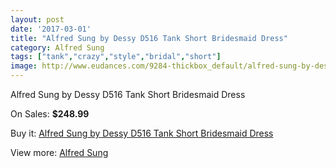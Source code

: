 ```yaml
---
layout: post
date: '2017-03-01'
title: "Alfred Sung by Dessy D516 Tank Short Bridesmaid Dress"
category: Alfred Sung
tags: ["tank","crazy","style","bridal","short"]
image: http://www.eudances.com/9284-thickbox_default/alfred-sung-by-dessy-d516-tank-short-bridesmaid-dress.jpg
---
```

Alfred Sung by Dessy D516 Tank Short Bridesmaid Dress

On Sales: **$248.99**
<a href="https://www.eudances.com/en/alfred-sung/3107-alfred-sung-by-dessy-d516-tank-short-bridesmaid-dress.html"><amp-img layout="responsive" width="600" height="600" src="//www.eudances.com/9284-thickbox_default/alfred-sung-by-dessy-d516-tank-short-bridesmaid-dress.jpg" alt="Alfred Sung by Dessy D516 Tank Short Bridesmaid Dress 0" /></a>
<a href="https://www.eudances.com/en/alfred-sung/3107-alfred-sung-by-dessy-d516-tank-short-bridesmaid-dress.html"><amp-img layout="responsive" width="600" height="600" src="//www.eudances.com/9285-thickbox_default/alfred-sung-by-dessy-d516-tank-short-bridesmaid-dress.jpg" alt="Alfred Sung by Dessy D516 Tank Short Bridesmaid Dress 1" /></a>
<a href="https://www.eudances.com/en/alfred-sung/3107-alfred-sung-by-dessy-d516-tank-short-bridesmaid-dress.html"><amp-img layout="responsive" width="600" height="600" src="//www.eudances.com/9286-thickbox_default/alfred-sung-by-dessy-d516-tank-short-bridesmaid-dress.jpg" alt="Alfred Sung by Dessy D516 Tank Short Bridesmaid Dress 2" /></a>
<a href="https://www.eudances.com/en/alfred-sung/3107-alfred-sung-by-dessy-d516-tank-short-bridesmaid-dress.html"><amp-img layout="responsive" width="600" height="600" src="//www.eudances.com/9287-thickbox_default/alfred-sung-by-dessy-d516-tank-short-bridesmaid-dress.jpg" alt="Alfred Sung by Dessy D516 Tank Short Bridesmaid Dress 3" /></a>

Buy it: [Alfred Sung by Dessy D516 Tank Short Bridesmaid Dress](https://www.eudances.com/en/alfred-sung/3107-alfred-sung-by-dessy-d516-tank-short-bridesmaid-dress.html "Alfred Sung by Dessy D516 Tank Short Bridesmaid Dress")

View more: [Alfred Sung](https://www.eudances.com/en/52-alfred-sung "Alfred Sung")